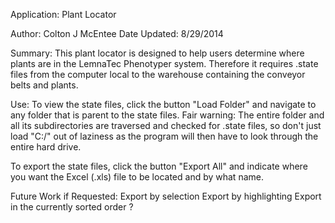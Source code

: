 Application:		Plant Locator

Author:				Colton J McEntee
Date Updated:		8/29/2014

Summary:
This plant locator is designed to help users determine where plants are in the LemnaTec Phenotyper system. Therefore it requires .state files from the computer local to the warehouse containing the conveyor belts and plants.

Use:
To view the state files, click the button "Load Folder" and navigate to any folder that is parent to the state files.
Fair warning: The entire folder and all its subdirectories are traversed and checked for .state files, so don't just load "C:/" out of laziness as the program will then have to look through the entire hard drive.

To export the state files, click the button "Export All" and indicate where you want the Excel (.xls) file to be located and by what name.


Future Work if Requested:
Export by selection
Export by highlighting
Export in the currently sorted order
?